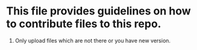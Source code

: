 # This file provides guidelines on how to contribute files to this repo.

1. Only upload files which are not there or you have new version.